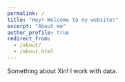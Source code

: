 ```yaml
---
permalink: /
title: "Hey! Welcome to my website!"
excerpt: "About me"
author_profile: true
redirect_from: 
  - /about/
  - /about.html
---
```


Something about Xin!
I work with data.


